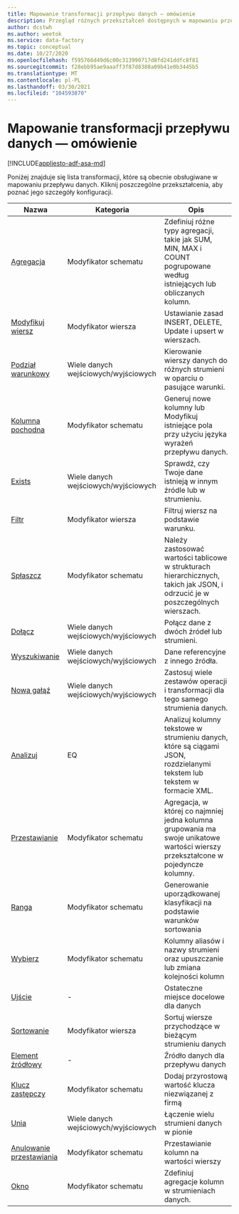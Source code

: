```yaml
---
title: Mapowanie transformacji przepływu danych — omówienie
description: Przegląd różnych przekształceń dostępnych w mapowaniu przepływu danych
author: dcstwh
ms.author: weetok
ms.service: data-factory
ms.topic: conceptual
ms.date: 10/27/2020
ms.openlocfilehash: f595766d49d6c00c313990717d8fd241ddfc8f81
ms.sourcegitcommit: f28ebb95ae9aaaff3f87d8388a09b41e0b3445b5
ms.translationtype: MT
ms.contentlocale: pl-PL
ms.lasthandoff: 03/30/2021
ms.locfileid: "104593870"
---
```

# <a name="mapping-data-flow-transformation-overview"></a>Mapowanie transformacji przepływu danych — omówienie

[!INCLUDE[appliesto-adf-asa-md](includes/appliesto-adf-asa-md.md)] 

Poniżej znajduje się lista transformacji, które są obecnie obsługiwane w mapowaniu przepływu danych. Kliknij poszczególne przekształcenia, aby poznać jego szczegóły konfiguracji.

| Nazwa | Kategoria | Opis |
| ---- | -------- | ----------- |
| [Agregacja](data-flow-aggregate.md) | Modyfikator schematu | Zdefiniuj różne typy agregacji, takie jak SUM, MIN, MAX i COUNT pogrupowane według istniejących lub obliczanych kolumn. | 
| [Modyfikuj wiersz](data-flow-alter-row.md) | Modyfikator wiersza | Ustawianie zasad INSERT, DELETE, Update i upsert w wierszach. |
| [Podział warunkowy](data-flow-conditional-split.md) | Wiele danych wejściowych/wyjściowych | Kierowanie wierszy danych do różnych strumieni w oparciu o pasujące warunki. |
| [Kolumna pochodna](data-flow-derived-column.md) | Modyfikator schematu | Generuj nowe kolumny lub Modyfikuj istniejące pola przy użyciu języka wyrażeń przepływu danych. | 
| [Exists](data-flow-exists.md) | Wiele danych wejściowych/wyjściowych | Sprawdź, czy Twoje dane istnieją w innym źródle lub w strumieniu. | 
| [Filtr](data-flow-filter.md) | Modyfikator wiersza | Filtruj wiersz na podstawie warunku. |
| [Spłaszcz](data-flow-flatten.md) | Modyfikator schematu |  Należy zastosować wartości tablicowe w strukturach hierarchicznych, takich jak JSON, i odrzucić je w poszczególnych wierszach. |
| [Dołącz](data-flow-join.md) | Wiele danych wejściowych/wyjściowych |  Połącz dane z dwóch źródeł lub strumieni. |
| [Wyszukiwanie](data-flow-lookup.md) | Wiele danych wejściowych/wyjściowych | Dane referencyjne z innego źródła. |
| [Nowa gałąź](data-flow-new-branch.md) | Wiele danych wejściowych/wyjściowych | Zastosuj wiele zestawów operacji i transformacji dla tego samego strumienia danych. |
| [Analizuj](data-flow-new-branch.md) | EQ | Analizuj kolumny tekstowe w strumieniu danych, które są ciągami JSON, rozdzielanymi tekstem lub tekstem w formacie XML. |
| [Przestawianie](data-flow-pivot.md) | Modyfikator schematu | Agregacja, w której co najmniej jedna kolumna grupowania ma swoje unikatowe wartości wierszy przekształcone w pojedyncze kolumny. |
| [Ranga](data-flow-rank.md) | Modyfikator schematu | Generowanie uporządkowanej klasyfikacji na podstawie warunków sortowania |
| [Wybierz](data-flow-select.md) | Modyfikator schematu | Kolumny aliasów i nazwy strumieni oraz upuszczanie lub zmiana kolejności kolumn |
| [Ujście](data-flow-sink.md) | - | Ostateczne miejsce docelowe dla danych |
| [Sortowanie](data-flow-sort.md) | Modyfikator wiersza | Sortuj wiersze przychodzące w bieżącym strumieniu danych |
| [Element źródłowy](data-flow-source.md) | - | Źródło danych dla przepływu danych |
| [Klucz zastępczy](data-flow-surrogate-key.md) | Modyfikator schematu | Dodaj przyrostową wartość klucza niezwiązanej z firmą |
| [Unia](data-flow-union.md) | Wiele danych wejściowych/wyjściowych | Łączenie wielu strumieni danych w pionie |
| [Anulowanie przestawiania](data-flow-unpivot.md) | Modyfikator schematu | Przestawianie kolumn na wartości wierszy |
| [Okno](data-flow-window.md) | Modyfikator schematu |  Zdefiniuj agregacje kolumn w strumieniach danych. |
